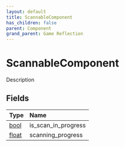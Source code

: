 ```yaml
---
layout: default
title: ScannableComponent
has_children: false
parent: Component
grand_parent: Game Reflection
---
```

# ScannableComponent
Description 

## Fields

| Type | Name |
|:----------|:--------------|
| [bool](/riftbreaker-wiki/docs/game-reflection/components/bool/) | is_scan_in_progress |
| [float](/riftbreaker-wiki/docs/game-reflection/components/float/) | scanning_progress |

